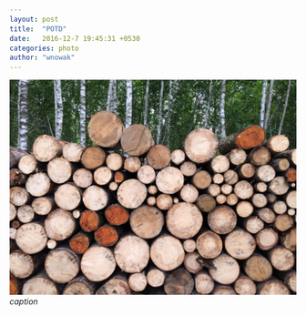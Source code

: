 ```yaml
---
layout: post
title:  "POTD"
date:   2016-12-7 19:45:31 +0530
categories: photo
author: "wnowak"
---
```



![](/images/logs.jpg)
*caption*
